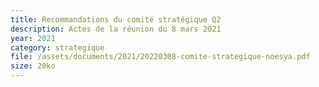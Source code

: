 ```yaml
---
title: Recommandations du comité stratégique Q2
description: Actes de la réunion du 8 mars 2021
year: 2021
category: strategique
file: /assets/documents/2021/20220308-comite-strategique-noesya.pdf
size: 20ko
---
```

